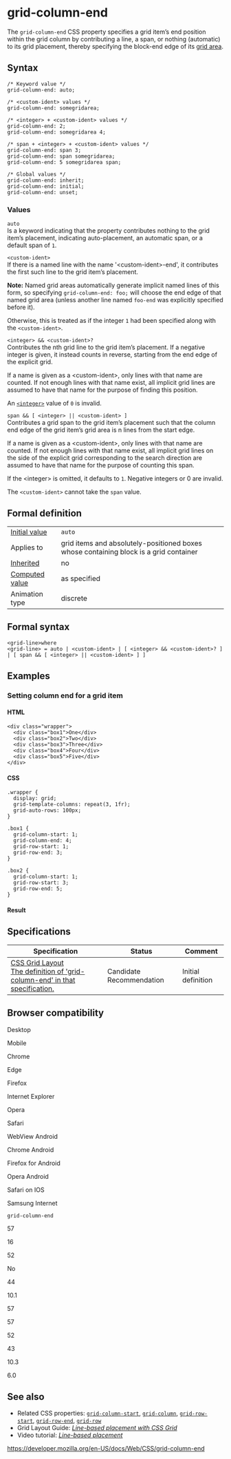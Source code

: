 # grid-column-end

The `grid-column-end` CSS property specifies a grid item’s end position within the grid column by contributing a line, a span, or nothing (automatic) to its grid placement, thereby specifying the block-end edge of its [grid area](https://developer.mozilla.org/en-US/docs/Glossary/Grid_Areas).

## Syntax

    /* Keyword value */
    grid-column-end: auto;

    /* <custom-ident> values */
    grid-column-end: somegridarea;

    /* <integer> + <custom-ident> values */
    grid-column-end: 2;
    grid-column-end: somegridarea 4;

    /* span + <integer> + <custom-ident> values */
    grid-column-end: span 3;
    grid-column-end: span somegridarea;
    grid-column-end: 5 somegridarea span;

    /* Global values */
    grid-column-end: inherit;
    grid-column-end: initial;
    grid-column-end: unset;

### Values

`auto`  
Is a keyword indicating that the property contributes nothing to the grid item’s placement, indicating auto-placement, an automatic span, or a default span of `1`.

`<custom-ident>`  
If there is a named line with the name '&lt;custom-ident&gt;-end', it contributes the first such line to the grid item’s placement.

**Note:** Named grid areas automatically generate implicit named lines of this form, so specifying `grid-column-end: foo;` will choose the end edge of that named grid area (unless another line named `foo-end` was explicitly specified before it).

Otherwise, this is treated as if the integer `1` had been specified along with the `<custom-ident>`.

`<integer> && <custom-ident>?`  
Contributes the nth grid line to the grid item’s placement. If a negative integer is given, it instead counts in reverse, starting from the end edge of the explicit grid.

If a name is given as a &lt;custom-ident&gt;, only lines with that name are counted. If not enough lines with that name exist, all implicit grid lines are assumed to have that name for the purpose of finding this position.

An [`<integer>`](integer) value of `0` is invalid.

`span && [ <integer> || <custom-ident> ]`  
Contributes a grid span to the grid item’s placement such that the column end edge of the grid item’s grid area is n lines from the start edge.

If a name is given as a &lt;custom-ident&gt;, only lines with that name are counted. If not enough lines with that name exist, all implicit grid lines on the side of the explicit grid corresponding to the search direction are assumed to have that name for the purpose of counting this span.

If the &lt;integer&gt; is omitted, it defaults to `1`. Negative integers or 0 are invalid.

The `<custom-ident>` cannot take the `span` value.

## Formal definition

<table><tbody><tr class="odd"><td><a href="initial_value">Initial value</a></td><td><code>auto</code></td></tr><tr class="even"><td>Applies to</td><td>grid items and absolutely-positioned boxes whose containing block is a grid container</td></tr><tr class="odd"><td><a href="inheritance">Inherited</a></td><td>no</td></tr><tr class="even"><td><a href="computed_value">Computed value</a></td><td>as specified</td></tr><tr class="odd"><td>Animation type</td><td>discrete</td></tr></tbody></table>

## Formal syntax

    <grid-line>where
    <grid-line> = auto | <custom-ident> | [ <integer> && <custom-ident>? ] | [ span && [ <integer> || <custom-ident> ] ]

## Examples

### Setting column end for a grid item

#### HTML

    <div class="wrapper">
      <div class="box1">One</div>
      <div class="box2">Two</div>
      <div class="box3">Three</div>
      <div class="box4">Four</div>
      <div class="box5">Five</div>
    </div>

#### CSS

    .wrapper {
      display: grid;
      grid-template-columns: repeat(3, 1fr);
      grid-auto-rows: 100px;
    }

    .box1 {
      grid-column-start: 1;
      grid-column-end: 4;
      grid-row-start: 1;
      grid-row-end: 3;
    }

    .box2 {
      grid-column-start: 1;
      grid-row-start: 3;
      grid-row-end: 5;
    }

#### Result

## Specifications

<table><thead><tr class="header"><th>Specification</th><th>Status</th><th>Comment</th></tr></thead><tbody><tr class="odd"><td><a href="https://drafts.csswg.org/css-grid/#propdef-grid-column-end">CSS Grid Layout<br />
<span class="small">The definition of 'grid-column-end' in that specification.</span></a></td><td><span class="spec-cr">Candidate Recommendation</span></td><td>Initial definition</td></tr></tbody></table>

## Browser compatibility

Desktop

Mobile

Chrome

Edge

Firefox

Internet Explorer

Opera

Safari

WebView Android

Chrome Android

Firefox for Android

Opera Android

Safari on IOS

Samsung Internet

`grid-column-end`

57

16

52

No

44

10.1

57

57

52

43

10.3

6.0

## See also

- Related CSS properties: [`grid-column-start`](grid-column-start), [`grid-column`](grid-column), [`grid-row-start`](grid-row-start), [`grid-row-end`](grid-row-end), [`grid-row`](grid-row)
- Grid Layout Guide: _[Line-based placement with CSS Grid](css_grid_layout/line-based_placement_with_css_grid)_
- Video tutorial: _[Line-based placement](https://gridbyexample.com/video/series-line-based-placement/)_

<a href="https://developer.mozilla.org/en-US/docs/Web/CSS/grid-column-end" class="_attribution-link">https://developer.mozilla.org/en-US/docs/Web/CSS/grid-column-end</a>

